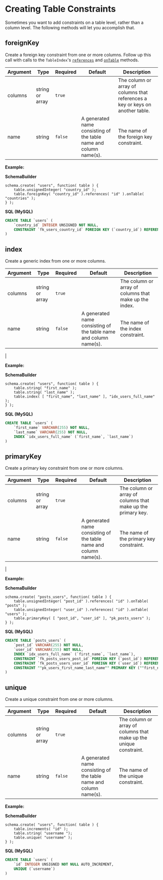 # Creating Table Constraints

Sometimes you want to add constraints on a table level, rather than a column level.  The following methods will let you accomplish that.

## foreignKey

Create a foreign key constraint from one or more columns.  Follow up this call with calls to the `TableIndex`'s [`references`](schema/indexes.md#references) and [`onTable`](schema/indexes.md#onTable) methods.

| Argument |       Type      | Required |                              Default                              |                                  Description                                   |
|----------|-----------------|----------|-------------------------------------------------------------------|--------------------------------------------------------------------------------|
| columns  | string or array | `true`   |                                                                   | The column or array of columns that references a key or keys on another table. |
| name     | string          | `false`  | A generated name consisting of the table name and column name(s). | The name of the foreign key constraint.                                        |

**Example:**

__SchemaBuilder__
```
schema.create( "users", function( table ) {
	table.unsignedInteger( "country_id" );
	table.foreignKey( "country_id" ).references( "id" ).onTable( "countries" );
} );
```

__SQL (MySQL)__
```sql
CREATE TABLE `users` (
	`country_id` INTEGER UNSIGNED NOT NULL,
	CONSTRAINT `fk_users_country_id` FOREIGN KEY (`country_id`) REFERENCES `countries` (`id`) ON UPDATE NO ACTION ON DELETE NO ACTION
)
```

## index

Create a generic index from one or more columns.

| Argument |       Type      | Required |                              Default                              |                      Description                       |
|----------|-----------------|----------|-------------------------------------------------------------------|--------------------------------------------------------|
| columns  | string or array | `true`   |                                                                   | The column or array of columns that make up the index. |
| name     | string          | `false`  | A generated name consisting of the table name and column name(s). | The name of the index constraint.                      |
| 

**Example:**

__SchemaBuilder__
```
schema.create( "users", function( table ) {
	table.string( "first_name" );
	table.string( "last_name" );
	table.index( [ "first_name", "last_name" ], "idx_users_full_name" );
} );
```

__SQL (MySQL)__
```sql
CREATE TABLE `users` (
	`first_name` VARCHAR(255) NOT NULL,
	`last_name` VARCHAR(255) NOT NULL,
	INDEX `idx_users_full_name` (`first_name`, `last_name`)
)
```

## primaryKey

Create a primary key constraint from one or more columns.

| Argument |       Type      | Required |                              Default                              |                         Description                          |
|----------|-----------------|----------|-------------------------------------------------------------------|--------------------------------------------------------------|
| columns  | string or array | `true`   |                                                                   | The column or array of columns that make up the primary key. |
| name     | string          | `false`  | A generated name consisting of the table name and column name(s). | The name of the primary key constraint.                      |
| 

**Example:**

__SchemaBuilder__
```
schema.create( "posts_users", function( table ) {
	table.unsignedInteger( "post_id" ).references( "id" ).onTable( "posts" );
	table.unsignedInteger( "user_id" ).references( "id" ).onTable( "users" );
	table.primaryKey( [ "post_id", "user_id" ], "pk_posts_users" );
} );
```

__SQL (MySQL)__
```sql
CREATE TABLE `posts_users` (
	`post_id` VARCHAR(255) NOT NULL,
	`user_id` VARCHAR(255) NOT NULL,
	INDEX `idx_users_full_name` (`first_name`, `last_name`),
	CONSTRAINT `fk_posts_users_post_id` FOREIGN KEY (`post_id`) REFERENCES `posts` (`id`) ON UPDATE NO ACTION ON DELETE NO ACTION,
	CONSTRAINT `fk_posts_users_user_id` FOREIGN KEY (`user_id`) REFERENCES `users` (`id`) ON UPDATE NO ACTION ON DELETE NO ACTION,
	CONSTRAINT ""pk_users_first_name_last_name"" PRIMARY KEY (""first_name"", ""last_name"")
)
```

## unique

Create a unique constraint from one or more columns.

| Argument |       Type      | Required |                              Default                              |                                  Description                                   |
|----------|-----------------|----------|-------------------------------------------------------------------|--------------------------------------------------------------------------------|
| columns  | string or array | `true`   |                                                                   | The column or array of columns that make up the unique constraint. |
| name     | string          | `false`  | A generated name consisting of the table name and column name(s). | The name of the unique constraint.                                        |

**Example:**

__SchemaBuilder__
```
schema.create( "users", function( table ) {
	table.increments( "id" );
	table.string( "username ");
	table.unique( "username" );
} );
```

__SQL (MySQL)__
```sql
CREATE TABLE `users` (
	`id` INTEGER UNSIGNED NOT NULL AUTO_INCREMENT,
	UNIQUE (`username`)
)
```
